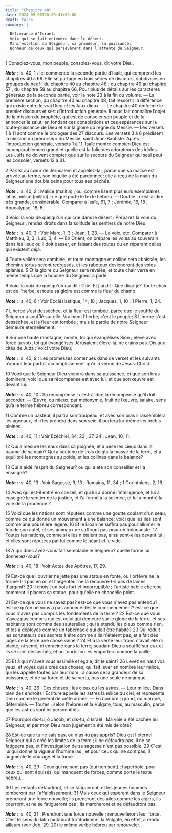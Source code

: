 ```yaml
---
title: "Chapitre 40"
date: 2024-09-06T20:00:41+02:00
draft: false
summary: |
  
  Délivrance d’Israël.
  Voix qui se fait entendre dans le désert.
  Manifestation du Seigneur, sa grandeur, sa puissance.
  Bonheur de ceux qui persévèrent dans l’attente du Seigneur.
---
```



1 Consolez-vous, mon peuple, consolez-vous, dit votre Dieu.

***Note*** :  Is. 40, 1 : Ici commence la seconde partie d’Isaïe, qui comprend les chapitres 40 à 66. Elle se partage en trois séries de discours, subdivisés en groupes de neuf : du chapitre 40 au chapitre 48 ; du chapitre 49 au chapitre 57 ; du chapitre 58 au chapitre 66. Pour plus de détails sur les caractères généraux de la seconde partie, voir la note 23 à la fin du volume. ― La première section, du chapitre 40 au chapitre 48, fait ressortir la différence qui existe entre le vrai Dieu et les faux dieux. ― Le chapitre 40 renferme le premier discours et sert d’introduction générale. Il nous fait connaître l’objet de la mission du prophète, qui est de consoler son peuple et de lui annoncer le salut, en fondant ces consolations et ces espérances sur la toute-puissance de Dieu et sur la gloire du règne du Messie. ― Les versets 1 à 11 sont comme le prologue des 27 discours. Les versets 3 à 8 prédisent la mission du précurseur du Messie, saint Jean-Baptiste. Après l’introduction générale, versets 1 à 11, Isaïe montre
combien Dieu est incomparablement grand et quelle est la folie des adorateurs des idoles. Les Juifs ne doivent compter que sur le secours du Seigneur qui seul peut les consoler, versets 12 à 31.

2 Parlez au cœur de Jérusalem et appelez-la ; parce que sa malice est arrivée au terme, son iniquité a été pardonnée; elle a reçu de la main du Seigneur une double peine pour tous ses péchés.

***Note*** :  Is. 40, 2 : Malice (malitia) ; ou, comme lisent plusieurs exemplaires latins, milice (militia) ; ce que porte le texte hébreu. ― Double ; c’est-à-dire très grande, considérable. Comparer à Isaïe, 61, 7 ; Jérémie, 16, 18 ; Apocalypse, 18, 6.


3 Voici la voix de quelqu'un qui crie dans le désert : Préparez la voie du Seigneur ; rendez droits dans la solitude les sentiers de notre Dieu.

***Note*** :  Is. 40, 3 : Voir Marc, 1, 3 ; Jean, 1, 23. ― La voix, etc. Comparer à Matthieu, 3, 3 ; Luc, 3, 4. ― En Orient, on prépare les voies au souverain dans les lieux où il doit passer, en faisant des routes ou en réparant celles qui existent déjà.

4 Toute vallée sera comblée, et toute montagne et colline sera abaissée; les chemins tortus seront redressés, et les raboteux deviendront des voies aplanies. 5 Et la gloire du Seigneur sera révélée, et toute chair verra en même temps que la bouche du Seigneur a parlé.


6 Voici la voix de quelqu'un qui dit : Crie. Et j'ai dit : Que dirai-je? Toute chair est de l'herbe, et toute sa gloire est comme la fleur du champ.

***Note*** :  Is. 40, 6 : Voir Ecclésiastique, 14, 18 ; Jacques, 1, 10 ; 1 Pierre, 1, 24.

7 L'herbe s'est desséchée, et la fleur est tombée, parce que le souffle du Seigneur a soufflé sur elle. Vraiment l'herbe, c'est le peuple; 8 L'herbe s'est desséchée, et la fleur est tombée ; mais la parole de notre Seigneur demeure éternellement.


9 Sur une haute montagne, monte, toi qui évangélises Sion ; élève avec force ta voix, toi qui évangélises Jérusalem; élève-la, ne crains pas. Dis aux cités de Juda : Voici votre Dieu;

***Note*** :  Is. 40, 9 : Les promesses contenues dans ce verset et les suivants n’auront leur parfait accomplissement qu’à la venue de Jésus-Christ.


10 Voici que le Seigneur Dieu viendra dans sa puissance, et que son bras dominera; voici que sa récompense est avec lui, et que son œuvre est devant lui.

***Note*** :  Is. 40, 10 : Sa récompense ; c’est-à-dire la récompense qu’il doit accorder. ― Œuvre, ou mieux, par métonymie, fruit de l’œuvre, salaire, sens qu’a le terme hébreu correspondant.

11 Comme un pasteur, il paîtra son troupeau, et avec son bras il rassemblera les agneaux, et il les prendra dans son sein, il portera lui-même les brebis pleines.

***Note*** :  Is. 40, 11 : Voir Ezéchiel, 34, 23 ; 37, 24 ; Jean, 10, 11.


12 Qui a mesuré les eaux dans sa poignée, et a pesé les cieux dans la paume de sa main? Qui a soutenu de trois doigts la masse de la terre, et a équilibré les montagnes au poids, et les collines dans la balance?


13 Qui a aidé l'esprit du Seigneur? ou qui a été son conseiller et l'a enseigné?

***Note*** :  Is. 40, 13 : Voir Sagesse, 9, 13 ; Romains, 11, 34 ; 1 Corinthiens, 2, 16.

14 Avec qui est-il entré en conseil, et qui lui a donné l'intelligence, et lui a enseigné le sentier de la justice, et l'a formé à la science, et lui a montré la voie de la prudence ?


15 Voici que les nations sont réputées comme une goutte coulant d'un seau, comme ce qui donne un mouvement à une balance; voici que les îles sont comme une poussière légère. 16 Et le Liban ne suffira pas pour allumer le feu de son autel, et ses animaux ne suffiront pas pour un holocauste. 17 Toutes les nations, comme si elles n'étaient pas, ainsi sont-elles devant lui ; et elles sont réputées par lui comme le néant et le vide.


18 A qui donc avez-vous fait semblable le Seigneur? quelle forme lui donnerez-vous?

***Note*** :  Is. 40, 18 : Voir Actes des Apôtres, 17, 29.

19 Est-ce que l'ouvrier ne jette pas une statue en fonte, ou l'orfèvre ne la forme-t-il pas en or, et l'argenteur ne la recouvre-t-il pas de lames d'argent? 20 Il choisit un bois fort et incorruptible ; l'artiste habile cherche comment il placera sa statue, pour qu'elle ne chancelle point.


21 Est-ce que vous ne savez pas? est-ce que vous n'avez pas entendu? est-ce qu'on ne vous a pas annoncé dès le commencement? est-ce que vous n'avez pas compris les fondements de la terre ? 22 Est-ce que vous n'avez pas compris qui est celui qui demeure sur le globe de la terre, et ses habitants sont comme des sauterelles ; qui a étendu les cieux comme rien, et les a déployés comme un tabernacle qui doit être habité? 23 Qui réduit les scrutateurs des secrets à être comme s'ils n'étaient pas, et a fait des juges de la terre une chose vaine ? 24 Et à la vérité leur tronc n'avait été ni planté, ni semé, ni enraciné dans la terre; soudain Dieu a soufflé sur eux et ils se sont desséchés, et un tourbillon les emportera comme la paille.


25 Et à qui m'avez vous assimilé et égalé, dit le saint? 26 Levez en haut vos yeux, et voyez qui a créé ces choses; qui fait lever en nombre leur milice, qui les appelle toutes par leur nom ; à cause de la grandeur de sa puissance, et de sa force et de sa vertu, pas une seule ne manque.

***Note*** :  Is. 40, 26 : Ces choses ; les cieux ou les astres. ― Leur milice. Dans bien des endroits l’Ecriture appelle les astres la milice du ciel, et représente Dieu comme le général de cette armée. ― En nombre ; grand, ou marqué, déterminé. ― Toutes ; selon l’hébreu et la Vulgate, tous, au masculin, parce que les astres sont ici personnifiés.


27 Pourquoi dis-tu, ô Jacob, et dis-tu, ô Israël : Ma voie a été cachée au Seigneur, et par mon Dieu mon jugement a été mis de côté?


28 Est-ce que tu ne sais pas, ou n'as-tu pas appris? Dieu est l'éternel Seigneur qui a créé les limites de la terre ; il ne défaudra pas, il ne se fatiguera pas, et l'investigation de sa sagesse n'est pas possible. 29 C'est lui qui donne la vigueur l'homme las ; et pour ceux qui ne sont pas, il augmente le courage et la force.

***Note*** :  Is. 40, 29 : Ceux qui ne sont pas (qui non sunt) ; hyperbole, pour ceux qui sont épuisés, qui manquent de forces, comme porte le texte hébreu.


30 Les enfants défaudront, et se fatigueront, et les jeunes hommes tomberont par l'affaiblissement. 31 Mais ceux qui espèrent dans le Seigneur prendront une force nouvelle; ils prendront des ailes comme les aigles, ils courront, et ne se fatigueront pas ; ils marcheront et ne défaudront pas.

***Note*** :  Is. 40, 31 : Prendront une force nouvelle ; renouvelleront leur force. C’est le sens du latin mutabunt fortitudinem ; la Vulgate, en effet, a rendu ailleurs (voir Job, 29, 20) le même verbe hébreu par renouveler.

